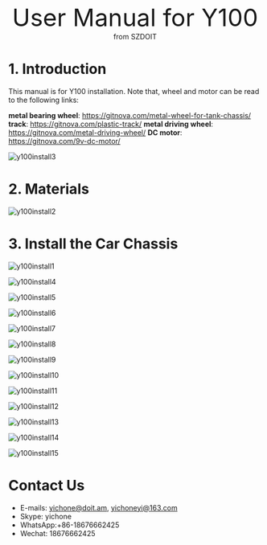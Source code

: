 <center> <font size=10> User Manual for Y100  </font></center>

<center> from SZDOIT </center>

# 1. Introduction

This manual is for Y100 installation. Note that, wheel and motor can be read to the following links:

**metal bearing wheel**: https://gitnova.com/metal-wheel-for-tank-chassis/
**track**: https://gitnova.com/plastic-track/
**metal driving wheel**: https://gitnova.com/metal-driving-wheel/
**DC motor**: https://gitnova.com/9v-dc-motor/

![y100install3](https://github.com/SmartArduino/document/raw/master/docs/Robot/FrameChassis/y100install3.jpg)

# 2. Materials

![y100install2](https://github.com/SmartArduino/document/raw/master/docs/Robot/FrameChassis/https://github.com/SmartArduino/document/raw/master/docs/Robot/FrameChassis/Y100/y100install2.jpg)

# 3. Install the Car Chassis

![y100install1](https://github.com/SmartArduino/document/raw/master/docs/Robot/FrameChassis/https://github.com/SmartArduino/document/raw/master/docs/Robot/FrameChassis/Y100/y100install1.jpg)

![y100install4](https://github.com/SmartArduino/document/raw/master/docs/Robot/FrameChassis/https://github.com/SmartArduino/document/raw/master/docs/Robot/FrameChassis/Y100/y100install4.jpg)

![y100install5](https://github.com/SmartArduino/document/raw/master/docs/Robot/FrameChassis/https://github.com/SmartArduino/document/raw/master/docs/Robot/FrameChassis/Y100/y100install5.jpg)

![y100install6](https://github.com/SmartArduino/document/raw/master/docs/Robot/FrameChassis/https://github.com/SmartArduino/document/raw/master/docs/Robot/FrameChassis/Y100/y100install6.jpg)

![y100install7](https://github.com/SmartArduino/document/raw/master/docs/Robot/FrameChassis/https://github.com/SmartArduino/document/raw/master/docs/Robot/FrameChassis/Y100/y100install7.jpg)

![y100install8](https://github.com/SmartArduino/document/raw/master/docs/Robot/FrameChassis/https://github.com/SmartArduino/document/raw/master/docs/Robot/FrameChassis/Y100/y100install8.jpg)

![y100install9](https://github.com/SmartArduino/document/raw/master/docs/Robot/FrameChassis/https://github.com/SmartArduino/document/raw/master/docs/Robot/FrameChassis/Y100/y100install9.jpg)

![y100install10](https://github.com/SmartArduino/document/raw/master/docs/Robot/FrameChassis/https://github.com/SmartArduino/document/raw/master/docs/Robot/FrameChassis/Y100/y100install10.jpg)

![y100install11](https://github.com/SmartArduino/document/raw/master/docs/Robot/FrameChassis/https://github.com/SmartArduino/document/raw/master/docs/Robot/FrameChassis/Y100/y100install11.jpg)

![y100install12](https://github.com/SmartArduino/document/raw/master/docs/Robot/FrameChassis/https://github.com/SmartArduino/document/raw/master/docs/Robot/FrameChassis/Y100/y100install12.jpg)

![y100install13](https://github.com/SmartArduino/document/raw/master/docs/Robot/FrameChassis/https://github.com/SmartArduino/document/raw/master/docs/Robot/FrameChassis/Y100/y100install13.jpg)

![y100install14](https://github.com/SmartArduino/document/raw/master/docs/Robot/FrameChassis/https://github.com/SmartArduino/document/raw/master/docs/Robot/FrameChassis/Y100/y100install14.jpg)

![y100install15](https://github.com/SmartArduino/document/raw/master/docs/Robot/FrameChassis/https://github.com/SmartArduino/document/raw/master/docs/Robot/FrameChassis/Y100/y100install15.jpg)



# Contact Us

- E-mails: [yichone@doit.am](mailto:yichone@doit.am), [yichoneyi@163.com](mailto:yichoneyi@163.com)
- Skype: yichone
- WhatsApp:+86-18676662425
- Wechat: 18676662425









